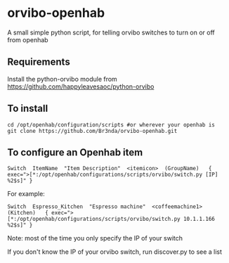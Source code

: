 # orvibo-openhab
A small simple python script, for telling orvibo switches to turn on or off from openhab

## Requirements

Install the python-orvibo module from https://github.com/happyleavesaoc/python-orvibo


## To install

```
cd /opt/openhab/configuration/scripts #or wherever your openhab is
git clone https://github.com/Br3nda/orvibo-openhab.git
```

## To configure an Openhab item
```
Switch  ItemName  "Item Description"  <itemicon>  (GroupName)   { exec=">[*:/opt/openhab/configurations/scripts/orvibo/switch.py [IP] %2$s]" }
```

For example:
```
Switch  Espresso_Kitchen  "Espresso machine"  <coffeemachine1>  (Kitchen)   { exec=">[*:/opt/openhab/configurations/scripts/orvibo/switch.py 10.1.1.166 %2$s]" }
```

Note: most of the time you only specify the IP of your switch

If you don't know the IP of your orvibo switch, run discover.py to see a list 



